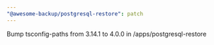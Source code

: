```yaml
---
"@awesome-backup/postgresql-restore": patch
---
```


Bump tsconfig-paths from 3.14.1 to 4.0.0 in /apps/postgresql-restore
